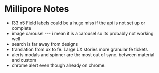 # Millipore Notes
* l33 n5 Field labels could be a huge miss if the api is not set up or complete
* image carousel --- i mean it is a carousel so its probably not working well
* search is far away from designs
* translation from ux to fe. Large UX stories more granular fe tickets
* alerts modals and spinner are the most out of sync. between material and custom
* chrome alert even though already on chrome.

